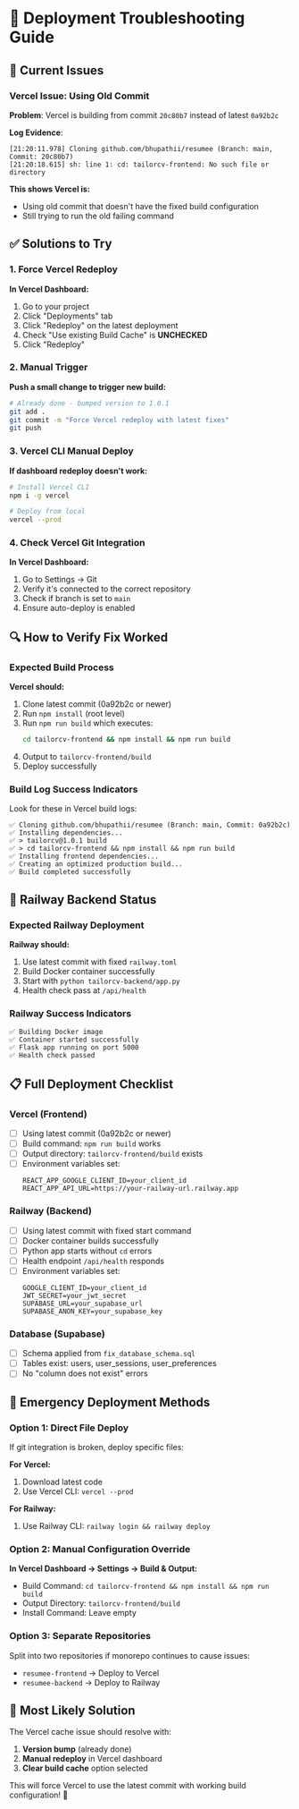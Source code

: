 # 🔧 Deployment Troubleshooting Guide

## 🚨 Current Issues

### Vercel Issue: Using Old Commit
**Problem**: Vercel is building from commit `20c80b7` instead of latest `0a92b2c`

**Log Evidence**:
```
[21:20:11.978] Cloning github.com/bhupathii/resumee (Branch: main, Commit: 20c80b7)
[21:20:18.615] sh: line 1: cd: tailorcv-frontend: No such file or directory
```

**This shows Vercel is:**
- Using old commit that doesn't have the fixed build configuration
- Still trying to run the old failing command

## ✅ Solutions to Try

### 1. Force Vercel Redeploy
**In Vercel Dashboard:**
1. Go to your project
2. Click "Deployments" tab
3. Click "Redeploy" on the latest deployment
4. Check "Use existing Build Cache" is **UNCHECKED**
5. Click "Redeploy"

### 2. Manual Trigger
**Push a small change to trigger new build:**
```bash
# Already done - bumped version to 1.0.1
git add .
git commit -m "Force Vercel redeploy with latest fixes"
git push
```

### 3. Vercel CLI Manual Deploy
**If dashboard redeploy doesn't work:**
```bash
# Install Vercel CLI
npm i -g vercel

# Deploy from local
vercel --prod
```

### 4. Check Vercel Git Integration
**In Vercel Dashboard:**
1. Go to Settings → Git
2. Verify it's connected to the correct repository
3. Check if branch is set to `main`
4. Ensure auto-deploy is enabled

## 🔍 How to Verify Fix Worked

### Expected Build Process
**Vercel should:**
1. Clone latest commit (0a92b2c or newer)
2. Run `npm install` (root level)
3. Run `npm run build` which executes:
   ```bash
   cd tailorcv-frontend && npm install && npm run build
   ```
4. Output to `tailorcv-frontend/build`
5. Deploy successfully

### Build Log Success Indicators
Look for these in Vercel build logs:
```
✅ Cloning github.com/bhupathii/resumee (Branch: main, Commit: 0a92b2c)
✅ Installing dependencies...
✅ > tailorcv@1.0.1 build
✅ > cd tailorcv-frontend && npm install && npm run build
✅ Installing frontend dependencies...
✅ Creating an optimized production build...
✅ Build completed successfully
```

## 🚀 Railway Backend Status

### Expected Railway Deployment
**Railway should:**
1. Use latest commit with fixed `railway.toml`
2. Build Docker container successfully
3. Start with `python tailorcv-backend/app.py`
4. Health check pass at `/api/health`

### Railway Success Indicators
```
✅ Building Docker image
✅ Container started successfully
✅ Flask app running on port 5000
✅ Health check passed
```

## 📋 Full Deployment Checklist

### Vercel (Frontend)
- [ ] Using latest commit (0a92b2c or newer)
- [ ] Build command: `npm run build` works
- [ ] Output directory: `tailorcv-frontend/build` exists
- [ ] Environment variables set:
  ```
  REACT_APP_GOOGLE_CLIENT_ID=your_client_id
  REACT_APP_API_URL=https://your-railway-url.railway.app
  ```

### Railway (Backend)
- [ ] Using latest commit with fixed start command
- [ ] Docker container builds successfully
- [ ] Python app starts without `cd` errors
- [ ] Health endpoint `/api/health` responds
- [ ] Environment variables set:
  ```
  GOOGLE_CLIENT_ID=your_client_id
  JWT_SECRET=your_jwt_secret
  SUPABASE_URL=your_supabase_url
  SUPABASE_ANON_KEY=your_supabase_key
  ```

### Database (Supabase)
- [ ] Schema applied from `fix_database_schema.sql`
- [ ] Tables exist: users, user_sessions, user_preferences
- [ ] No "column does not exist" errors

## 🔧 Emergency Deployment Methods

### Option 1: Direct File Deploy
If git integration is broken, deploy specific files:

**For Vercel:**
1. Download latest code
2. Use Vercel CLI: `vercel --prod`

**For Railway:**
1. Use Railway CLI: `railway login && railway deploy`

### Option 2: Manual Configuration Override
**In Vercel Dashboard → Settings → Build & Output:**
- Build Command: `cd tailorcv-frontend && npm install && npm run build`
- Output Directory: `tailorcv-frontend/build`
- Install Command: Leave empty

### Option 3: Separate Repositories
Split into two repositories if monorepo continues to cause issues:
- `resumee-frontend` → Deploy to Vercel
- `resumee-backend` → Deploy to Railway

## 🎯 Most Likely Solution

The Vercel cache issue should resolve with:
1. **Version bump** (already done)
2. **Manual redeploy** in Vercel dashboard
3. **Clear build cache** option selected

This will force Vercel to use the latest commit with working build configuration! 🚀